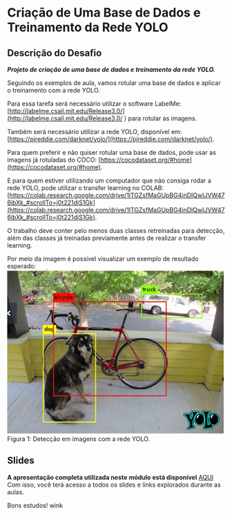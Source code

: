 # Criação de Uma Base de Dados e Treinamento da Rede YOLO

## Descrição do Desafio

***Projeto de criação de uma base de dados e treinamento da rede YOLO.*** 

Seguindo os exemplos de aula, vamos rotular uma base de dados e aplicar o treinamento com a rede YOLO. 
 
Para essa tarefa será necessário utilizar o software LabelMe: [http://labelme.csail.mit.edu/Release3.0/](http://labelme.csail.mit.edu/Release3.0/ ) para rotular as imagens. 
 
Também será necessário utilizar a rede YOLO, disponível em: [https://pjreddie.com/darknet/yolo/](https://pjreddie.com/darknet/yolo/). 
 
Para quem preferir e não quiser rotular uma base de dados, pode usar as imagens já rotuladas do COCO: [https://cocodataset.org/#home](https://cocodataset.org/#home). 
 
E para quem estiver utilizando um computador que não consiga rodar a rede YOLO, pode utilizar o transfer learning no COLAB: [https://colab.research.google.com/drive/1lTGZsfMaGUpBG4inDIQwIJVW476ibXk_#scrollTo=j0t221djS1Gk](https://colab.research.google.com/drive/1lTGZsfMaGUpBG4inDIQwIJVW476ibXk_#scrollTo=j0t221djS1Gk). 
 
O trabalho deve conter pelo menos duas classes retreinadas para detecção, além das classes já treinadas previamente antes de realizar o transfer learning.  
 
Por meio da imagem é possível visualizar um exemplo de resultado esperado: 
![YOLO Detection](./Screenshot%202023-06-15%20170644.png)
Figura 1: Detecção em imagens com a rede YOLO. 

## Slides
**A apresentação completa utilizada neste módulo está disponível** [AQUI](https://academiapme-my.sharepoint.com/:w:/g/personal/kawan_dio_me/EeNtHc6dfbhCjUNhnPQgJS8BSn8RkZCiOYNy4w6yZmU1sA?e=iuT4x1)
Com isso, você terá acesso a todos os slides e links explorados durante as aulas.

Bons estudos! wink


